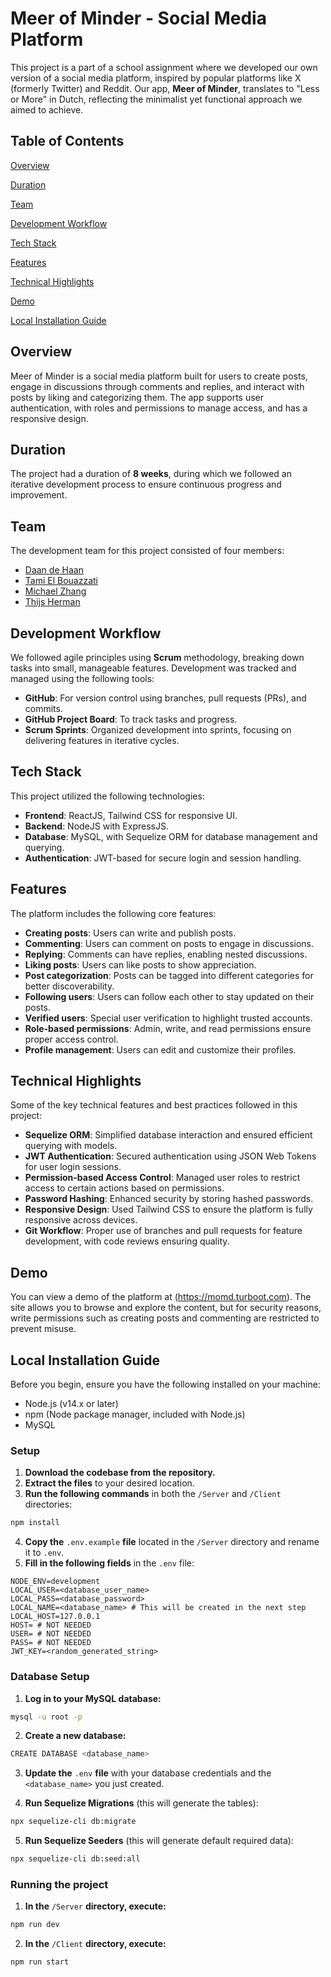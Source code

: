 # Meer of Minder - Social Media Platform

This project is a part of a school assignment where we developed our own version of a social media platform, inspired by popular platforms like X (formerly Twitter) and Reddit. Our app, **Meer of Minder**, translates to "Less or More" in Dutch, reflecting the minimalist yet functional approach we aimed to achieve.

## Table of Contents
[Overview](#overview)

[Duration](#duration)

[Team](#team)

[Development Workflow](#development-workflow)

[Tech Stack](#tech-stack)

[Features](#features)

[Technical Highlights](#technical-highlights)

[Demo](#demo)

[Local Installation Guide](#local-installation-guide)

## Overview

Meer of Minder is a social media platform built for users to create posts, engage in discussions through comments and replies, and interact with posts by liking and categorizing them. The app supports user authentication, with roles and permissions to manage access, and has a responsive design.

## Duration
The project had a duration of **8 weeks**, during which we followed an iterative development process to ensure continuous progress and improvement.

## Team
The development team for this project consisted of four members:
- [Daan de Haan](https://github.com/DaandeHaan)
- [Tami El Bouazzati](https://github.com/TamiELB)
- [Michael Zhang](https://github.com/mintycw)
- [Thijs Herman](https://github.com/Turbootzz)

## Development Workflow
We followed agile principles using **Scrum** methodology, breaking down tasks into small, manageable features. Development was tracked and managed using the following tools:
- **GitHub**: For version control using branches, pull requests (PRs), and commits.
- **GitHub Project Board**: To track tasks and progress.
- **Scrum Sprints**: Organized development into sprints, focusing on delivering features in iterative cycles.

## Tech Stack
This project utilized the following technologies:
- **Frontend**: ReactJS, Tailwind CSS for responsive UI.
- **Backend**: NodeJS with ExpressJS.
- **Database**: MySQL, with Sequelize ORM for database management and querying.
- **Authentication**: JWT-based for secure login and session handling.

## Features
The platform includes the following core features:
- **Creating posts**: Users can write and publish posts.
- **Commenting**: Users can comment on posts to engage in discussions.
- **Replying**: Comments can have replies, enabling nested discussions.
- **Liking posts**: Users can like posts to show appreciation.
- **Post categorization**: Posts can be tagged into different categories for better discoverability.
- **Following users**: Users can follow each other to stay updated on their posts.
- **Verified users**: Special user verification to highlight trusted accounts.
- **Role-based permissions**: Admin, write, and read permissions ensure proper access control.
- **Profile management**: Users can edit and customize their profiles.

## Technical Highlights
Some of the key technical features and best practices followed in this project:
- **Sequelize ORM**: Simplified database interaction and ensured efficient querying with models.
- **JWT Authentication**: Secured authentication using JSON Web Tokens for user login sessions.
- **Permission-based Access Control**: Managed user roles to restrict access to certain actions based on permissions.
- **Password Hashing**: Enhanced security by storing hashed passwords.
- **Responsive Design**: Used Tailwind CSS to ensure the platform is fully responsive across devices.
- **Git Workflow**: Proper use of branches and pull requests for feature development, with code reviews ensuring quality.

## Demo
You can view a demo of the platform at (https://momd.turboot.com). The site allows you to browse and explore the content, but for security reasons, write permissions such as creating posts and commenting are restricted to prevent misuse.

## Local Installation Guide

Before you begin, ensure you have the following installed on your machine:

- Node.js (v14.x or later)
- npm (Node package manager, included with Node.js)
- MySQL

### Setup

1. **Download the codebase from the repository.**
2. **Extract the files** to your desired location.
3. **Run the following commands** in both the `/Server` and `/Client` directories:
```bash
npm install
```

4. **Copy the** `.env.example` **file** located in the `/Server` directory and rename it to `.env`.
5. **Fill in the following fields** in the `.env` file:
```env
NODE_ENV=development
LOCAL_USER=<database_user_name>
LOCAL_PASS=<database_password>
LOCAL_NAME=<database_name> # This will be created in the next step
LOCAL_HOST=127.0.0.1
HOST= # NOT NEEDED
USER= # NOT NEEDED
PASS= # NOT NEEDED
JWT_KEY=<random_generated_string>
```

### Database Setup
1. **Log in to your MySQL database:**
```bash
mysql -u root -p
```

2. **Create a new database:**
```bash
CREATE DATABASE <database_name>
```

3. **Update the** `.env` **file** with your database credentials and the `<database_name>` you just created.

4. **Run Sequelize Migrations** (this will generate the tables):
```bash
npx sequelize-cli db:migrate
```

5. **Run Sequelize Seeders** (this will generate default required data):
```bash
npx sequelize-cli db:seed:all
```

### Running the project
1. **In the** `/Server` **directory, execute:**
```bash
npm run dev
```

2. **In the** `/Client` **directory, execute:**
```bash
npm run start
```
